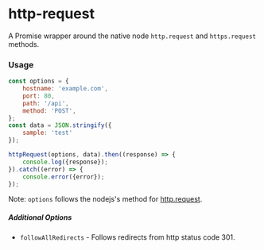# http-request

A Promise wrapper around the native node `http.request` and `https.request` methods.

### Usage

```javascript
const options = {
    hostname: 'example.com',
    port: 80,
    path: '/api',
    method: 'POST',
};
const data = JSON.stringify({
    sample: 'test'
});

httpRequest(options, data).then((response) => {
    console.log({response});
}).catch((error) => {
    console.error({error});
});
```

Note: `options` follows the nodejs's method for [http.request](https://nodejs.org/api/http.html#http_http_request_options_callback).

##### Additional Options
* `followAllRedirects` - Follows redirects from http status code 301.

